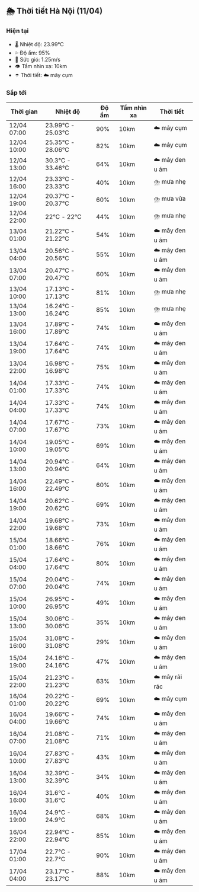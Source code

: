 ## 🌦️ Thời tiết Hà Nội (11/04)

### Hiện tại

- 🌡️ Nhiệt độ: 23.99℃
- 💦 Độ ẩm: 95%
- 💨 Sức gió: 1.25m/s
- 👁️ Tầm nhìn xa: 10km
- ☂️ Thời tiết: ☁️ mây cụm

### Sắp tới

| Thời gian | Nhiệt độ | Độ ẩm | Tầm nhìn xa | Thời tiết |
| --- | --- | --- | --- | --- |
| 12/04 07:00 | 23.99℃ - 25.03℃ | 90% | 10km | ☁️ mây cụm |
| 12/04 10:00 | 25.35℃ - 28.06℃ | 82% | 10km | ☁️ mây cụm |
| 12/04 13:00 | 30.3℃ - 33.46℃ | 64% | 10km | ☁️ mây đen u ám |
| 12/04 16:00 | 23.33℃ - 23.33℃ | 40% | 10km | ⛈️ mưa nhẹ |
| 12/04 19:00 | 20.37℃ - 20.37℃ | 60% | 10km | ⛈️ mưa vừa |
| 12/04 22:00 | 22℃ - 22℃ | 44% | 10km | ⛈️ mưa nhẹ |
| 13/04 01:00 | 21.22℃ - 21.22℃ | 54% | 10km | ☁️ mây đen u ám |
| 13/04 04:00 | 20.56℃ - 20.56℃ | 55% | 10km | ☁️ mây đen u ám |
| 13/04 07:00 | 20.47℃ - 20.47℃ | 60% | 10km | ☁️ mây đen u ám |
| 13/04 10:00 | 17.13℃ - 17.13℃ | 81% | 10km | ⛈️ mưa nhẹ |
| 13/04 13:00 | 16.24℃ - 16.24℃ | 85% | 10km | ⛈️ mưa nhẹ |
| 13/04 16:00 | 17.89℃ - 17.89℃ | 74% | 10km | ☁️ mây đen u ám |
| 13/04 19:00 | 17.64℃ - 17.64℃ | 74% | 10km | ☁️ mây đen u ám |
| 13/04 22:00 | 16.98℃ - 16.98℃ | 75% | 10km | ☁️ mây đen u ám |
| 14/04 01:00 | 17.33℃ - 17.33℃ | 74% | 10km | ☁️ mây đen u ám |
| 14/04 04:00 | 17.33℃ - 17.33℃ | 74% | 10km | ☁️ mây đen u ám |
| 14/04 07:00 | 17.67℃ - 17.67℃ | 73% | 10km | ☁️ mây đen u ám |
| 14/04 10:00 | 19.05℃ - 19.05℃ | 69% | 10km | ☁️ mây đen u ám |
| 14/04 13:00 | 20.94℃ - 20.94℃ | 64% | 10km | ☁️ mây đen u ám |
| 14/04 16:00 | 22.49℃ - 22.49℃ | 60% | 10km | ☁️ mây đen u ám |
| 14/04 19:00 | 20.62℃ - 20.62℃ | 69% | 10km | ☁️ mây đen u ám |
| 14/04 22:00 | 19.68℃ - 19.68℃ | 73% | 10km | ☁️ mây đen u ám |
| 15/04 01:00 | 18.66℃ - 18.66℃ | 76% | 10km | ☁️ mây đen u ám |
| 15/04 04:00 | 17.64℃ - 17.64℃ | 80% | 10km | ☁️ mây đen u ám |
| 15/04 07:00 | 20.04℃ - 20.04℃ | 74% | 10km | ☁️ mây đen u ám |
| 15/04 10:00 | 26.95℃ - 26.95℃ | 49% | 10km | ☁️ mây đen u ám |
| 15/04 13:00 | 30.06℃ - 30.06℃ | 35% | 10km | ☁️ mây đen u ám |
| 15/04 16:00 | 31.08℃ - 31.08℃ | 29% | 10km | ☁️ mây đen u ám |
| 15/04 19:00 | 24.16℃ - 24.16℃ | 47% | 10km | ☁️ mây đen u ám |
| 15/04 22:00 | 21.23℃ - 21.23℃ | 63% | 10km | ☁️ mây rải rác |
| 16/04 01:00 | 20.22℃ - 20.22℃ | 69% | 10km | ☁️ mây cụm |
| 16/04 04:00 | 19.66℃ - 19.66℃ | 74% | 10km | ☁️ mây đen u ám |
| 16/04 07:00 | 21.08℃ - 21.08℃ | 71% | 10km | ☁️ mây đen u ám |
| 16/04 10:00 | 27.83℃ - 27.83℃ | 43% | 10km | ☁️ mây đen u ám |
| 16/04 13:00 | 32.39℃ - 32.39℃ | 34% | 10km | ☁️ mây đen u ám |
| 16/04 16:00 | 31.6℃ - 31.6℃ | 40% | 10km | ☁️ mây đen u ám |
| 16/04 19:00 | 24.9℃ - 24.9℃ | 68% | 10km | ☁️ mây đen u ám |
| 16/04 22:00 | 22.94℃ - 22.94℃ | 85% | 10km | ☁️ mây đen u ám |
| 17/04 01:00 | 22.7℃ - 22.7℃ | 90% | 10km | ☁️ mây đen u ám |
| 17/04 04:00 | 23.17℃ - 23.17℃ | 88% | 10km | ☁️ mây đen u ám |
